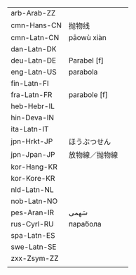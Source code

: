 | | | |
|-|-|-|
| arb-Arab-ZZ |  |  |
| cmn-Hans-CN | 抛物线 |  |
| cmn-Latn-CN | pāowù xiàn |  |
| dan-Latn-DK |  |  |
| deu-Latn-DE | Parabel [f] |  |
| eng-Latn-US | parabola |  |
| fin-Latn-FI |  |  |
| fra-Latn-FR | parabole [f] |  |
| heb-Hebr-IL |  |  |
| hin-Deva-IN |  |  |
| ita-Latn-IT |  |  |
| jpn-Hrkt-JP | ほうぶつせん |  |
| jpn-Jpan-JP | 放物線／抛物線 |  |
| kor-Hang-KR |  |  |
| kor-Kore-KR |  |  |
| nld-Latn-NL |  |  |
| nob-Latn-NO |  |  |
| pes-Aran-IR | سَهمی |  |
| rus-Cyrl-RU | пара́бола |  |
| spa-Latn-ES |  |  |
| swe-Latn-SE |  |  |
| zxx-Zsym-ZZ |  |  |
|  |  |  |
